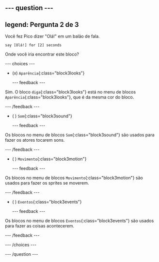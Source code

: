 
--- question ---
---
legend: Pergunta 2 de 3
---

Você fez Pico dizer "Olá!" em um balão de fala.

```blocks3
say [Olá!] for [2] seconds
```

Onde você iria encontrar este bloco?

--- choices ---

- (x) `Aparência`{:class="block3looks"}

  --- feedback ---

Sim. O bloco `diga`{:class="block3looks"} está no menu de blocos `Aparência`{:class="block3looks"}, que é da mesma cor do bloco.

  --- /feedback ---

- ( ) `Som`{:class="block3sound"}

  --- feedback ---

Os blocos no menu de blocos `Som`{:class="block3sound"} são usados para fazer os atores tocarem sons.

  --- /feedback ---

- ( ) `Movimento`{:class="block3motion"}

  --- feedback ---

Os blocos no menu de blocos `Movimento`{:class="block3motion"} são usados para fazer os sprites se moverem.

  --- /feedback ---

- ( ) `Eventos`{:class="block3events"}

  --- feedback ---

Os blocos no menu de blocos `Eventos`{:class="block3events"} são usados para fazer as coisas acontecerem.

  --- /feedback ---

--- /choices ---

--- /question ---
